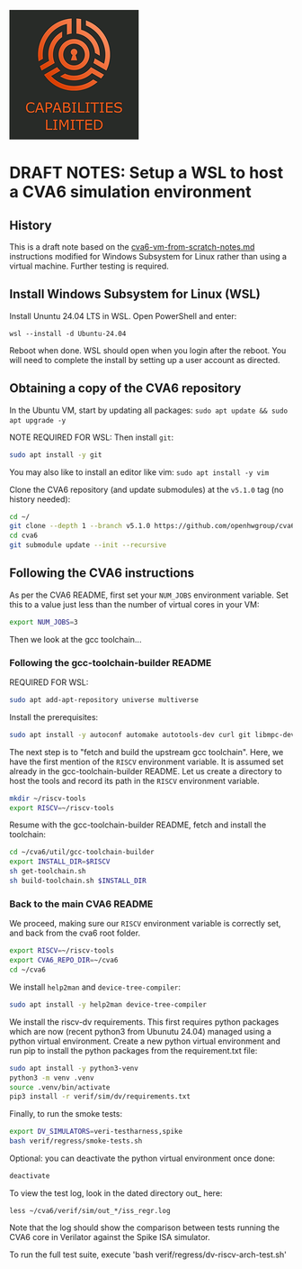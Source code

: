 ![Cap Ltd Logo](./img/CapLtdLogo.png)

# DRAFT NOTES: Setup a WSL to host a CVA6 simulation environment

## History

This is a draft note based on the [cva6-vm-from-scratch-notes.md](cva6-vm-from-scratch-notes.md) instructions modified for Windows Subsystem for Linux rather than using a virtual machine.  Further testing is required.


## Install Windows Subsystem for Linux (WSL)

Install Ununtu 24.04 LTS in WSL.  Open PowerShell and enter:
```
wsl --install -d Ubuntu-24.04
```

Reboot when done.  WSL should open when you login after the reboot.
You will need to complete the install by setting up a user account as
directed.


## Obtaining a copy of the CVA6 repository

In the Ubuntu VM, start by updating all packages:
`sudo apt update && sudo apt upgrade -y`


NOTE REQUIRED FOR WSL: Then install `git`:
```sh
sudo apt install -y git
```

You may also like to install an editor like vim: `sudo apt install -y vim`

Clone the CVA6 repository (and update submodules) at the `v5.1.0` tag
(no history needed):
```sh
cd ~/
git clone --depth 1 --branch v5.1.0 https://github.com/openhwgroup/cva6.git
cd cva6
git submodule update --init --recursive
```

## Following the CVA6 instructions

As per the CVA6 README, first set your `NUM_JOBS` environment variable. Set this to a value just less than the number of virtual cores in your VM:
```sh
export NUM_JOBS=3
```

Then we look at the gcc toolchain...

### Following the gcc-toolchain-builder README

REQUIRED FOR WSL:
```sh
sudo apt add-apt-repository universe multiverse
```

Install the prerequisites:
```sh
sudo apt install -y autoconf automake autotools-dev curl git libmpc-dev libmpfr-dev libgmp-dev gawk build-essential bison flex texinfo gperf libtool bc zlib1g-dev
```

The next step is to "fetch and build the upstream gcc toolchain". Here, we have
the first mention of the `RISCV` environment variable. It is assumed set already
in the gcc-toolchain-builder README. Let us create a directory to host the tools
and record its path in the `RISCV` environment variable.
```sh
mkdir ~/riscv-tools
export RISCV=~/riscv-tools
```

Resume with the gcc-toolchain-builder README, fetch and install the toolchain:
```sh
cd ~/cva6/util/gcc-toolchain-builder
export INSTALL_DIR=$RISCV
sh get-toolchain.sh
sh build-toolchain.sh $INSTALL_DIR
```

### Back to the main CVA6 README

We proceed, making sure our `RISCV` environment variable is correctly set, and
back from the cva6 root folder.
```sh
export RISCV=~/riscv-tools
export CVA6_REPO_DIR=~/cva6
cd ~/cva6
```

We install  `help2man` and `device-tree-compiler`:
```sh
sudo apt install -y help2man device-tree-compiler
```

We install the riscv-dv requirements. This first requires python packages which
are now (recent python3 from Ubunutu 24.04) managed using a python virtual
environment. Create a new python virtual environment and run pip to install the
python packages from the requirement.txt file:
```sh
sudo apt install -y python3-venv
python3 -m venv .venv
source .venv/bin/activate
pip3 install -r verif/sim/dv/requirements.txt
```

Finally, to run the smoke tests:
```sh
export DV_SIMULATORS=veri-testharness,spike
bash verif/regress/smoke-tests.sh
```
Optional: you can deactivate the python virtual environment once done:
```sh
deactivate
```

To view the test log, look in the dated directory out_ here:
```
less ~/cva6/verif/sim/out_*/iss_regr.log
```

Note that the log should show the comparison between tests running the CVA6 core in Verilator against the Spike ISA simulator.

To run the full test suite, execute 'bash verif/regress/dv-riscv-arch-test.sh'

